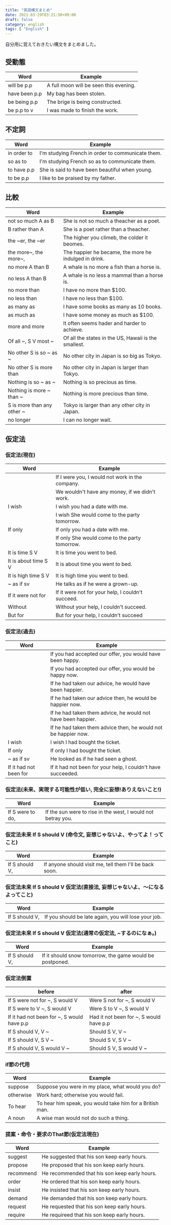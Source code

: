 ```yaml
---
title: "英語構文まとめ"
date: 2021-03-29T03:21:50+09:00
draft: false
category: english
tags: [ "English" ]
---
```


自分用に覚えておきたい構文をまとめました。

<!--more-->

## 受動態

| Word          | Example                                |
| ------------- | -------------------------------------- |
| will be p.p   | A full moon will be seen this evening. |
| have been p.p | My bag has been stolen.                |
| be being p.p  | The brige is being constructed.        |
| be p.p to v   | I was made to finish the work.         |



## 不定詞

| Word        | Example                                           |
| ----------- | ------------------------------------------------- |
| in order to | I'm studying French in order to communicate them. |
| so as to    | I'm studying French so as to communicate them.    |
| to have p.p | She is said to have been beautiful when young.    |
| to be p.p   | I like to  be praised by my father.               |


## 比較

| Word                       | Example                                               |
| -------------------------- | ----------------------------------------------------- |
| not so much A as B         | She is not so much a theacher as a poet.              |
| B rather than A            | She is a poet rather than a theacher.                 |
| the ~er, the ~er           | The higher you climeb, the colder it beomes.          |
| the more~, the more~,      | The happier he became, the more he indulged in drink. |
| no more A than B           | A whale is no more a fish than a horse is.            |
| no less A than B           | A whale is no less a mammal than a horse is.          |
| no more than               | I have no more than $100.                             |
| no less than               | I have no less than $100.                             |
| as many as                 | I have some books as many as 10 books.                |
| as much as                 | I have some money as much as $100.                    |
| more and more              | It often seems hader and harder to achieve.           |
| Of all ~, S V most ~       | Of all the states in the US, Hawaii is the smallest.  |
| No other S is so ~ as ~    | No other city in Japan is so big as Tokyo.            |
| No other S is more than    | No other city in Japan is larger than Tokyo.          |
| Nothing is so ~ as ~       | Nothing is so precious as time.                       |
| Nothing is more ~ than ~   | Nothing is more precious than time.                   |
| S is more than any other ~ | Tokyo is larger than any other city in Japan.         |
| no longer                  | I can no longer wait.                                 |


## 仮定法

### 仮定法(現在)

| Word                 | Example                                                  |
| -------------------- | -------------------------------------------------------- |
|                      | If I were you, I would not work in the company.          |
|                      | We wouldn't have any money, if we didn't work.           |
| I wish               | I wish you had a date with me.                           |
|                      | I wish She would come to the party tomorrow.             |
| If only              | If only you had a date with me.                          |
|                      | If only She would come to the party tomorrow.            |
| It is time S V       | It is time you went to bed.                              |
| It is about time S V | It is about time you went to bed.                        |
| It is high time S V  | It is high time you went to bed.                         |
| ~ as if sv           | He talks as if he were a grown-up.                       |
| If it were not for   | If it were not for your help, I couldn't succeed.        |
| Without              | Without your help, I couldn't succeed.                   |
| But for              | But for your help, I couldn't succeed                    |


### 仮定法(過去)

| Word                   | Example                                                        |
| ---------------------- | -------------------------------------------------------------- |
|                        | If you had accepted our offer, you would have been happy.      |
|                        | If you had accepted our offer, you would be happy now.         |
|                        | If he had taken our advice, he would have been happier.        |
|                        | If he had taken our advice then, he would be happier now.      |
|                        | If he had taken them advice, he would not have been happier.   |
|                        | If he had taken them advice then, he would not be happier now. |
| I wish                 | I wish I had bought the ticket.                                |
| If only                | If only I had bought the ticket.                               |
| ~ as if sv             | He looked as if he had seen a ghost.                           |
| If it had not been for | If it had not been for your help, I couldn't have succeeded.   |


### 仮定法(未来、実現する可能性が低い, 完全に妄想!ありえないこと!)

| Word             | Example                                                      |
| ---------------- | ------------------------------------------------------------ |
| If S were to do, | If the sun were to rise in the west, I would not betray you. |


### 仮定法未来 If S should V (命令文, 妄想じゃないよ、やってよ！ってこと)

| Word           | Example                                                  |
| -------------- | -------------------------------------------------------- |
| If S should V, | If anyone should visit me, tell them I'll be back soon.  |

### 仮定法未来 If S should V 仮定法(直接法, 妄想じゃないよ、〜になるよってこと)

| Word           | Example                                              |
| -------------- | ---------------------------------------------------- |
| If S should V, | If you should be late again, you will lose your job. |

### 仮定法未来 If S should V 仮定法(通常の仮定法, ~するのになぁ。)

| Word           | Example                                                  |
| -------------- | -------------------------------------------------------- |
| If S should V, | If it should snow tomorrow, the game would be postponed. |


### 仮定法倒置
| before                                     | after                                   |
| ------------------------------------------ | --------------------------------------- |
| If S were not for ~, S would V             | Were S not for ~, S would V             |
| If S were to V ~, S would V                | Were S to V ~, S would V                |
| If it had not been for ~, S would have p.p | Had it not been for ~, S would have p.p |
| If S should V, V ~                         | Should S V, V ~                         |
| If S should V, S V ~                       | Should S V, S V ~                       |
| If S should V, S would V ~                 | Should S V, S would V ~                 |

### if節の代用
| Word      | Example                                                  |
| --------- | -------------------------------------------------------- |
| suppose   | Suppose you were in my place, what would you do?         |
| otherwise | Work hard; otherwise you would fail.                     |
| To hear   | To hear him speak, you would take him for a British man. |
| A noun    | A wise man would not do such a thing.                    |

### 提案・命令・要求のThat節(仮定法現在)
| Word      | Example                                       |
| --------- | --------------------------------------------- |
| suggest   | He suggested that his son keep early hours.   |
| propose   | He proposed that his son keep early hours.    |
| recommend | He recommended that his son keep early hours. |
| order     | He ordered that his son keep early hours.     |
| insist    | He insisted that his son keep early hours.    |
| demand    | He demanded that his son keep early hours.    |
| request   | He requested that his son keep early hours.   |
| require   | He requireed that his son keep early hours.   |